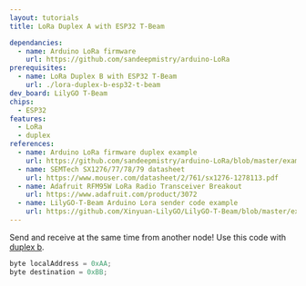 ```yaml
---
layout: tutorials
title: LoRa Duplex A with ESP32 T-Beam

dependancies:
  - name: Arduino LoRa firmware
    url: https://github.com/sandeepmistry/arduino-LoRa
prerequisites:
  - name: LoRa Duplex B with ESP32 T-Beam
    url: ./lora-duplex-b-esp32-t-beam
dev_board: LilyGO T-Beam
chips:
  - ESP32
features:
  - LoRa
  - duplex
references:
  - name: Arduino LoRa firmware duplex example
    url: https://github.com/sandeepmistry/arduino-LoRa/blob/master/examples/LoRaDuplex/LoRaDuplex.ino
  - name: SEMTech SX1276/77/78/79 datasheet
    url: https://www.mouser.com/datasheet/2/761/sx1276-1278113.pdf
  - name: Adafruit RFM95W LoRa Radio Transceiver Breakout
    url: https://www.adafruit.com/product/3072
  - name: LilyGO-T-Beam Arduino Lora sender code example
    url: https://github.com/Xinyuan-LilyGO/LilyGO-T-Beam/blob/master/examples/ArduinoLoRa/LoRaSender/LoRaSender.ino
---
```


Send and receive at the same time from another node! Use this code with [duplex b](lora-duplex-b-esp32-t-beam).

```c
byte localAddress = 0xAA;
byte destination = 0xBB;
```
